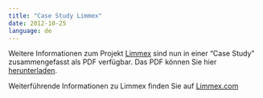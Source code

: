 ```yaml
---
title: "Case Study Limmex"
date: 2012-10-25
language: de
---
```


Weitere Informationen zum Projekt [Limmex](/de/referenzen/limmex/) sind nun in einer “Case Study” zusammengefasst als PDF verfügbar. Das PDF können Sie hier [herunterladen](/pdfs/2012-10-24_Limmex.pdf).

Weiterführende Informationen zu Limmex finden Sie auf [Limmex.com](https://www.limmex.com)
